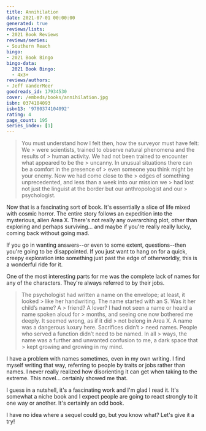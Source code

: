 ```yaml
---
title: Annihilation
date: 2021-07-01 00:00:00
generated: true
reviews/lists:
- 2021 Book Reviews
reviews/series:
- Southern Reach
bingo:
- 2021 Book Bingo
bingo-data:
  2021 Book Bingo:
  - 4x3+
reviews/authors:
- Jeff VanderMeer
goodreads_id: 17934530
cover: /embeds/books/annihilation.jpg
isbn: 0374104093
isbn13: '9780374104092'
rating: 4
page_count: 195
series_index: [1]
---
```

> You must understand how I felt then, how the surveyor must have felt: We > were scientists, trained to observe natural phenomena and the results of > human activity. We had not been trained to encounter what appeared to be the > uncanny. In unusual situations there can be a comfort in the presence of > even someone you think might be your enemy. Now we had come close to the > edges of something unprecedented, and less than a week into our mission we > had lost not just the linguist at the border but our anthropologist and our > psychologist.

Now that is a fascinating sort of book. It's essentially a slice of life mixed with cosmic horror. The entire story follows an expedition into the mysterious, alien Area X. There's not really any overarching plot, other than exploring and perhaps surviving... and maybe if you're really really lucky, coming back without going mad.  

<!--more-->

If you go in wanting answers--or even to some extent, questions--then you're going to be disappointed. If you just want to hang on for a quick, creepy exploration into something just past the edge of otherworldly, this is a wonderful ride for it.  

One of the most interesting parts for me was the complete lack of names for any of the characters. They're always referred to by their jobs.  

> The psychologist had written a name on the envelope; at least, it looked > like her handwriting. The name started with an S. Was it her child’s name? A > friend? A lover? I had not seen a name or heard a name spoken aloud for > months, and seeing one now bothered me deeply. It seemed wrong, as if it did > not belong in Area X. A name was a dangerous luxury here. Sacrifices didn’t > need names. People who served a function didn’t need to be named. In all > ways, the name was a further and unwanted confusion to me, a dark space that > kept growing and growing in my mind.

I have a problem with names sometimes, even in my own writing. I find myself writing that way, referring to people by traits or jobs rather than names. I never really realized how disorienting it can get when taking to the extreme. This novel... certainly showed me that.  

I guess in a nutshell, it's a fascinating work and I'm glad I read it. It's somewhat a niche book and I expect people are going to react strongly to it one way or another. It's certainly an odd book.  

I have no idea where a sequel could go, but you know what? Let's give it a try!